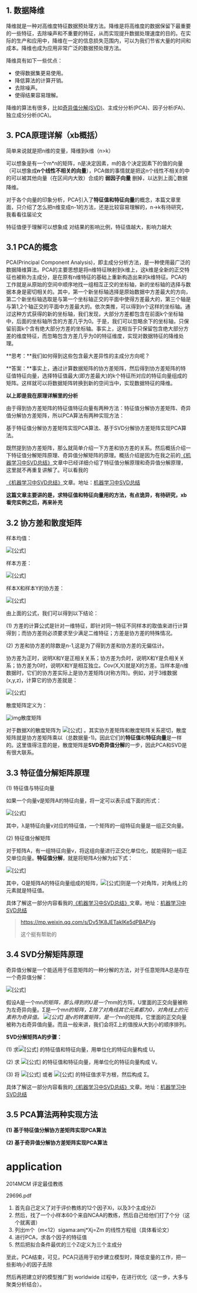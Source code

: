 ## 1. 数据降维

降维就是一种对高维度特征数据预处理方法。降维是将高维度的数据保留下最重要的一些特征，去除噪声和不重要的特征，从而实现提升数据处理速度的目的。在实际的生产和应用中，降维在一定的信息损失范围内，可以为我们节省大量的时间和成本。降维也成为应用非常广泛的数据预处理方法。

降维具有如下一些优点：

- 使得数据集更易使用。
- 降低算法的计算开销。
- 去除噪声。
- 使得结果容易理解。

降维的算法有很多，比如[奇异值分解(SVD)](https://link.zhihu.com/?target=https%3A//mp.weixin.qq.com/s/Dv51K8JETakIKe5dPBAPVg)、主成分分析(PCA)、因子分析(FA)、独立成分分析(ICA)。

## 3. PCA原理详解（xb概括）

简单来说就是把n维的变量，降维到k维（n>k）

可以想象是有一个m*n的矩阵，n是决定因素，m的各个决定因素下的值的向量（可以想象成**n个线性不相关的向量**），PCA做的事情就是把这n个线性不相关的中的可以被其他向量（在区间内大致）合成的  **弱因子向量**  删掉，以达到上面👆数据降维。

对于各个向量的印象分析，PCA引入了**特征值和特征向量**的概念，本篇文章里面，只介绍了怎么把n维变成n-1的方法，还是比较容易理解的，n->k有待研究，我看看往届论文

特征值便于理解可以想象成 对结果的影响比例，特征值越大，影响力越大





## 3.1 PCA的概念

PCA(Principal Component Analysis)，即主成分分析方法，是一种使用最广泛的数据降维算法。PCA的主要思想是将n维特征映射到k维上，这k维是全新的正交特征也被称为主成分，是在原有n维特征的基础上重新构造出来的k维特征。PCA的工作就是从原始的空间中顺序地找一组相互正交的坐标轴，新的坐标轴的选择与数据本身是密切相关的。其中，第一个新坐标轴选择是原始数据中方差最大的方向，第二个新坐标轴选取是与第一个坐标轴正交的平面中使得方差最大的，第三个轴是与第1,2个轴正交的平面中方差最大的。依次类推，可以得到n个这样的坐标轴。通过这种方式获得的新的坐标轴，我们发现，大部分方差都包含在前面k个坐标轴中，后面的坐标轴所含的方差几乎为0。于是，我们可以忽略余下的坐标轴，只保留前面k个含有绝大部分方差的坐标轴。事实上，这相当于只保留包含绝大部分方差的维度特征，而忽略包含方差几乎为0的特征维度，实现对数据特征的降维处理。

**思考：**我们如何得到这些包含最大差异性的主成分方向呢？

**答案：**事实上，通过计算数据矩阵的协方差矩阵，然后得到协方差矩阵的特征值特征向量，选择特征值最大(即方差最大)的k个特征所对应的特征向量组成的矩阵。这样就可以将数据矩阵转换到新的空间当中，实现数据特征的降维。

**以上即是我在原理详解里的分析**



由于得到协方差矩阵的特征值特征向量有两种方法：特征值分解协方差矩阵、奇异值分解协方差矩阵，所以PCA算法有两种实现方法：

基于特征值分解协方差矩阵实现PCA算法、基于SVD分解协方差矩阵实现PCA算法。



既然提到协方差矩阵，那么就简单介绍一下方差和协方差的关系。然后概括介绍一下特征值分解矩阵原理、奇异值分解矩阵的原理。概括介绍是因为在我之前的[《机器学习中SVD总结》](https://link.zhihu.com/?target=https%3A//mp.weixin.qq.com/s/Dv51K8JETakIKe5dPBAPVg)文章中已经详细介绍了特征值分解原理和奇异值分解原理，这里就不再重复讲解了。可以看我的

[《机器学习中SVD总结》](https://link.zhihu.com/?target=https%3A//mp.weixin.qq.com/s/Dv51K8JETakIKe5dPBAPVg)文章。地址：[机器学习中SVD总结](https://link.zhihu.com/?target=https%3A//mp.weixin.qq.com/s/Dv51K8JETakIKe5dPBAPVg)

**这篇文章主要讲的是，求特征值和特征向量用的方法，有点诡异，有待研究，xb看完实例之后，再来补充**

## 3.2 协方差和散度矩阵

样本均值：

![[公式]](https://www.zhihu.com/equation?tex=%5Cbar%7Bx%7D%3D%5Cfrac%7B1%7D%7Bn%7D%5Csum_%7Bi%3D1%7D%5E%7BN%7D%7Bx_%7Bi%7D%7D)

样本方差：

![[公式]](https://www.zhihu.com/equation?tex=S%5E%7B2%7D%3D%5Cfrac%7B1%7D%7Bn-1%7D%5Csum_%7Bi%3D1%7D%5E%7Bn%7D%7B%5Cleft%28+x_%7Bi%7D-%5Cbar%7Bx%7D+%5Cright%29%5E2%7D)

样本X和样本Y的协方差：

![[公式]](https://www.zhihu.com/equation?tex=%5Cbegin%7Balign%2A%7D+Cov%5Cleft%28+X%2CY+%5Cright%29%26%3DE%5Cleft%5B+%5Cleft%28+X-E%5Cleft%28+X+%5Cright%29+%5Cright%29%5Cleft%28+Y-E%5Cleft%28+Y+%5Cright%29+%5Cright%29+%5Cright%5D+%5C%5C+%26%3D%5Cfrac%7B1%7D%7Bn-1%7D%5Csum_%7Bi%3D1%7D%5E%7Bn%7D%7B%28x_%7Bi%7D-%5Cbar%7Bx%7D%29%28y_%7Bi%7D-%5Cbar%7By%7D%29%7D+%5Cend%7Balign%2A%7D)

由上面的公式，我们可以得到以下结论：

(1) 方差的计算公式是针对一维特征，即针对同一特征不同样本的取值来进行计算得到；而协方差则必须要求至少满足二维特征；方差是协方差的特殊情况。

(2) 方差和协方差的除数是n-1,这是为了得到方差和协方差的无偏估计。

协方差为正时，说明X和Y是正相关关系；协方差为负时，说明X和Y是负相关关系；协方差为0时，说明X和Y是相互独立。Cov(X,X)就是X的方差。当样本是n维数据时，它们的协方差实际上是协方差矩阵(对称方阵)。例如，对于3维数据(x,y,z)，计算它的协方差就是：

![[公式]](https://www.zhihu.com/equation?tex=Cov%28X%2CY%2CZ%29%3D%5Cleft%5B+%5Cbegin%7Bmatrix%7D+Cov%28x%2Cx%29+%26+Cov%28x%2Cy%29%26Cov%28x%2Cz%29+%5C%5C+Cov%28y%2Cx%29%26Cov%28y%2Cy%29%26Cov%28y%2Cz%29+%5C%5C+Cov%28z%2Cx%29%26Cov%28z%2Cy%29%26Cov%28z%2Cz%29+%5Cend%7Bmatrix%7D+%5Cright%5D)

散度矩阵定义为：

![img](https://pic2.zhimg.com/80/v2-49ec8132e7c3459b8269475c912f1ced_1440w.jpg)散度矩阵

对于数据X的散度矩阵为 ![[公式]](https://www.zhihu.com/equation?tex=XX%5ET) 。其实协方差矩阵和散度矩阵关系密切，散度矩阵就是协方差矩阵乘以（总数据量-1)。因此它们的**特征值**和**特征向量**是一样的。这里值得注意的是，散度矩阵是**SVD奇异值分解**的一步，因此PCA和SVD是有很大联系。





## 3.3 特征值分解矩阵原理

(1) 特征值与特征向量

如果一个向量v是矩阵A的特征向量，将一定可以表示成下面的形式：

![[公式]](https://www.zhihu.com/equation?tex=Av%3D%5Clambda+v)

其中，λ是特征向量v对应的特征值，一个矩阵的一组特征向量是一组正交向量。

(2) 特征值分解矩阵

对于矩阵A，有一组特征向量v，将这组向量进行正交化单位化，就能得到一组正交单位向量。**特征值分解**，就是将矩阵A分解为如下式：

![[公式]](https://www.zhihu.com/equation?tex=A%3DQ%5CSigma+Q%5E%7B-1%7D)

其中，Q是矩阵A的特征向量组成的矩阵，![[公式]](https://www.zhihu.com/equation?tex=%5CSigma)则是一个对角阵，对角线上的元素就是特征值。

具体了解这一部分内容看我的[《机器学习中SVD总结》](https://link.zhihu.com/?target=https%3A//mp.weixin.qq.com/s/Dv51K8JETakIKe5dPBAPVg)文章。地址：[机器学习中SVD总结](https://link.zhihu.com/?target=https%3A//mp.weixin.qq.com/s/Dv51K8JETakIKe5dPBAPVg)



> https://mp.weixin.qq.com/s/Dv51K8JETakIKe5dPBAPVg 
>
> 这个挺有帮助的





## 3.4 SVD分解矩阵原理

奇异值分解是一个能适用于任意矩阵的一种分解的方法，对于任意矩阵A总是存在一个奇异值分解：

![[公式]](https://www.zhihu.com/equation?tex=A%3DU%5CSigma+V%5E%7BT%7D)

假设A是一个m*n的矩阵，那么得到的U是一个m*m的方阵，U里面的正交向量被称为左奇异向量。Σ是一个m*n的矩阵，Σ除了对角线其它元素都为0，对角线上的元素称为奇异值。 ![[公式]](https://www.zhihu.com/equation?tex=V%5E%7BT%7D) 是v的转置矩阵，是一个n*n的矩阵，它里面的正交向量被称为右奇异值向量。而且一般来讲，我们会将Σ上的值按从大到小的顺序排列。

**SVD分解矩阵A的步骤：**

(1) 求![[公式]](https://www.zhihu.com/equation?tex=AA%5ET) 的特征值和特征向量，用单位化的特征向量构成 U。

(2) 求 ![[公式]](https://www.zhihu.com/equation?tex=A%5ETA) 的特征值和特征向量，用单位化的特征向量构成 V。

(3) 将 ![[公式]](https://www.zhihu.com/equation?tex=AA%5ET) 或者 ![[公式]](https://www.zhihu.com/equation?tex=A%5ETA) 的特征值求平方根，然后构成 Σ。

具体了解这一部分内容看我的[《机器学习中SVD总结》](https://link.zhihu.com/?target=https%3A//mp.weixin.qq.com/s/Dv51K8JETakIKe5dPBAPVg)文章。地址：[机器学习中SVD总结](https://link.zhihu.com/?target=https%3A//mp.weixin.qq.com/s/Dv51K8JETakIKe5dPBAPVg)









## 3.5 PCA算法两种实现方法

**(1) 基于特征值分解协方差矩阵实现PCA算法**

**(2) 基于奇异值分解协方差矩阵实现PCA算法**





# application

2014MCM 评定最佳教练

29696.pdf



1. 首先自己定义了对于评价教练的12个因子Xi，以及3个主成分Zi
2. 然后，找了一个小样本60个来自NCAA的教练，然后自己给他们打了个分（这个就离谱）
3. 列出m个（m<12）sigama:amj*Xj=Zm 的线性方程组（具体看论文）
4. 进行PCA，求各个因子的特征值
5. 然后把拟合条件最优的三个Zi定义为三个主成分

至此，PCA结束，可见，PCA只适用于初步建立模型时，降低变量的工作，把一些影响小的因子去除



然后再把建立好的模型推广到 worldwide 过程中，在进行优化（这一步，大多与聚类分析结合）。





